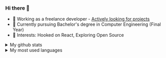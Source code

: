 ### Hi there 👋

- 🔭 Working as a freelance developer - [Actively looking for projects](https://www.fiverr.com/share/xj0Bgq)
- 🌱 Currently pursuing Bachelor's degree in Computer Engineering (Final Year)
- 📖 Interests: Hooked on React, Exploring Open Source


<details>
  <summary>My github stats</summary>
  
  <img src="https://github-readme-stats.vercel.app/api?username=anujjoshi63&count_private=true&theme=react&hide_border=0" />
</details>

<details>
  <summary>My most used languages</summary>
  
  <img src="https://github-readme-stats.vercel.app/api/top-langs/?username=anujjoshi63&count_private=true&theme=react&hide_border=1" />
</details>

